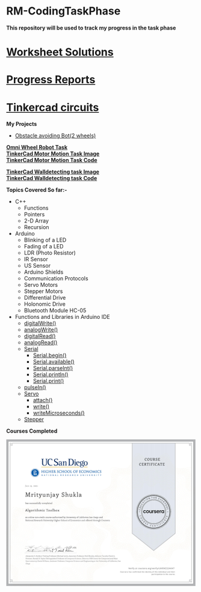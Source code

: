 # RM-CodingTaskPhase
**This repository will be used to track my progress in the task phase** 

# [Worksheet Solutions](https://github.com/mrityunjayshukla411/RM-CodingTaskPhase/tree/main/Worksheets)

# [Progress Reports](https://github.com/mrityunjayshukla411/RM-CodingTaskPhase/tree/main/ProgressReports)

# [Tinkercad circuits](https://github.com/mrityunjayshukla411/RM-CodingTaskPhase/tree/main/Tinkercad)

**My Projects**  
  * [Obstacle avoiding Bot(2 wheels)](https://github.com/mrityunjayshukla411/RM-CodingTaskPhase/tree/main/My%20Projects/ObstacleAvoid)    
  
**[Omni Wheel Robot Task](https://github.com/mrityunjayshukla411/RM-CodingTaskPhase/tree/main/OmniDierectionalBot)**  
**[TinkerCad Motor Motion Task Image](https://github.com/mrityunjayshukla411/RM-CodingTaskPhase/blob/main/Tinkercad/Tinkercad%20Circuits/DesirableMotion.png)**  
**[TinkerCad Motor Motion Task Code](https://github.com/mrityunjayshukla411/RM-CodingTaskPhase/blob/main/Tinkercad/ArduinoCodes/DesirableMotion/DesirableMotion.ino)**   

**[TinkerCad Walldetecting task Image](https://github.com/mrityunjayshukla411/RM-CodingTaskPhase/blob/main/Tinkercad/Tinkercad%20Circuits/ControllingMotorsUsingUSsensor_LI.jpg)**  
**[TinkerCad Walldetecting task Code](https://github.com/mrityunjayshukla411/RM-CodingTaskPhase/blob/main/Tinkercad/ArduinoCodes/ControllingMotorsUsingUSSensors/ControllingMotorsUsingUSSensors.ino)**  


**Topics Covered So far:-**
  * C++
    * Functions
    * Pointers
    * 2-D Array
    * Recursion
  * Arduino
    * Blinking of a LED
    * Fading of a LED
    * LDR (Photo Resistor)
    * IR Sensor
    * US Sensor
    * Arduino Shields
    * Communication Protocols
    * Servo Motors
    * Stepper Motors
    * Differential Drive
    * Holonomic Drive
    * Bluetooth Module HC-05
  * Functions and Libraries in Arduino IDE
    * [digitalWrite()](https://www.arduino.cc/reference/en/language/functions/digital-io/digitalwrite/)
    * [analogWrite()](https://www.arduino.cc/reference/en/language/functions/analog-io/analogwrite/)
    * [digitalRead()](https://www.arduino.cc/reference/en/language/functions/digital-io/digitalread/)
    * [analogRead()](https://www.arduino.cc/reference/en/language/functions/analog-io/analogread/)
    * [Serial](https://www.arduino.cc/reference/en/language/functions/communication/serial/)
      * [Serial.begin()](https://www.arduino.cc/reference/en/language/functions/communication/serial/begin/)
      * [Serial.available()](https://www.arduino.cc/reference/en/language/functions/communication/serial/available/)
      * [Serial.parseInt()](https://www.arduino.cc/reference/en/language/functions/communication/serial/parseint/)
      * [Serial.println()](https://www.arduino.cc/reference/en/language/functions/communication/serial/println/)
      * [Serial.print()](https://www.arduino.cc/reference/en/language/functions/communication/serial/print/)
    * [pulseIn()](https://www.arduino.cc/reference/en/language/functions/advanced-io/pulsein/?setlang=it)
    * [Servo](https://www.arduino.cc/reference/en/libraries/servo/)
      * [attach()](https://www.arduino.cc/reference/en/libraries/servo/attach/)
      * [write()](https://www.arduino.cc/reference/en/libraries/servo/write/)
      * [writeMicroseconds()](https://www.arduino.cc/reference/en/libraries/servo/writemicroseconds/)
    * [Stepper](https://www.arduino.cc/en/Reference/Stepper)   
   
**Courses Completed**  

  ![](Certificates/Algorithm%20Toolbox.jpg)
